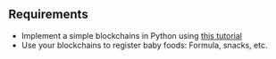 ## Requirements

- Implement a simple blockchains in Python using [this tutorial](https://hackernoon.com/learn-blockchains-by-building-one-117428612f46)
- Use your blockchains to register baby foods: Formula, snacks, etc.